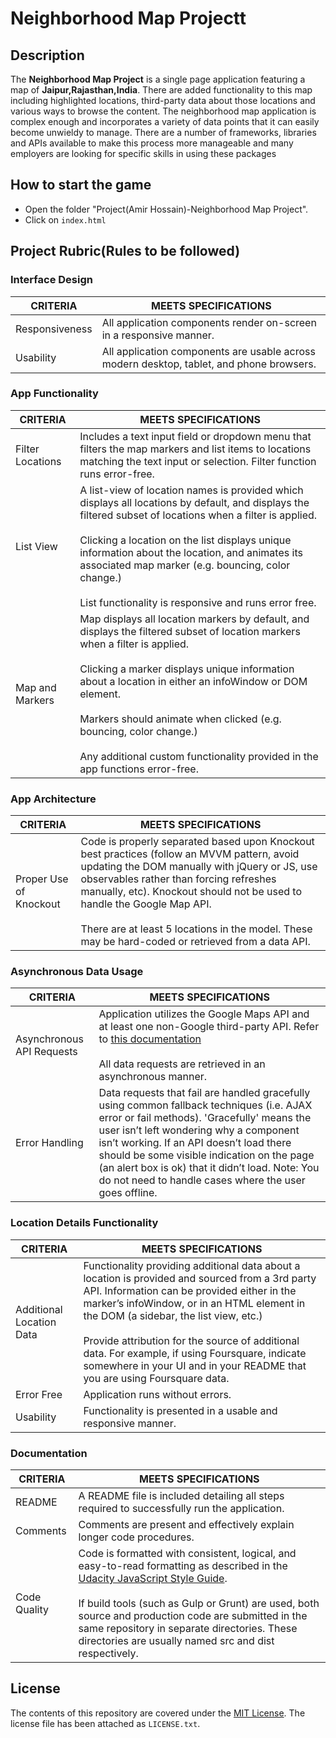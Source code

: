 ﻿# Neighborhood Map Projectt

## Description

The **Neighborhood Map Project** is a single page application featuring a map of **Jaipur,Rajasthan,India**. There are added functionality to this map including highlighted locations, third-party data about those locations and various ways to browse the content. The neighborhood map application is complex enough and incorporates a variety of data points that it can easily become unwieldy to manage. There are a number of frameworks, libraries and APIs available to make this process more manageable and many employers are looking for specific skills in using these packages

## How to start the game

* Open the folder "Project(Amir Hossain)-Neighborhood Map Project".
* Click on `index.html`

## Project Rubric(Rules to be followed)

### Interface Design

CRITERIA | MEETS SPECIFICATIONS
---|---
Responsiveness | All application components render on-screen in a responsive manner.
Usability | All application components are usable across modern desktop, tablet, and phone browsers.

### App Functionality

CRITERIA | MEETS SPECIFICATIONS
--- | ---
Filter Locations | Includes a text input field or dropdown menu that filters the map markers and list items to locations matching the text input or selection. Filter function runs error-free.
List View | A list-view of location names is provided which displays all locations by default, and displays the filtered subset of locations when a filter is applied.<br><br>Clicking a location on the list displays unique information about the location, and animates its associated map marker (e.g. bouncing, color change.)<br><br>List functionality is responsive and runs error free.
Map and Markers | Map displays all location markers by default, and displays the filtered subset of location markers when a filter is applied.<br><br>Clicking a marker displays unique information about a location in either an infoWindow or DOM element.<br><br>Markers should animate when clicked (e.g. bouncing, color change.)<br><br>Any additional custom functionality provided in the app functions error-free.

### App Architecture

CRITERIA | MEETS SPECIFICATIONS
---|---
Proper Use of Knockout | Code is properly separated based upon Knockout best practices (follow an MVVM pattern, avoid updating the DOM manually with jQuery or JS, use observables rather than forcing refreshes manually, etc). Knockout should not be used to handle the Google Map API.<br><br>There are at least 5 locations in the model. These may be hard-coded or retrieved from a data API.

### Asynchronous Data Usage

CRITERIA | MEETS SPECIFICATIONS
---|---
Asynchronous API Requests | Application utilizes the Google Maps API and at least one non-Google third-party API. Refer to [this documentation](https://developers.google.com/maps/documentation/javascript/tutorial)<br><br>All data requests are retrieved in an asynchronous manner.
Error Handling | Data requests that fail are handled gracefully using common fallback techniques (i.e. AJAX error or fail methods). 'Gracefully' means the user isn’t left wondering why a component isn’t working. If an API doesn’t load there should be some visible indication on the page (an alert box is ok) that it didn’t load. Note: You do not need to handle cases where the user goes offline.

### Location Details Functionality

CRITERIA | MEETS SPECIFICATIONS
---|---
Additional Location Data | Functionality providing additional data about a location is provided and sourced from a 3rd party API. Information can be provided either in the marker’s infoWindow, or in an HTML element in the DOM (a sidebar, the list view, etc.)<br><br>Provide attribution for the source of additional data. For example, if using Foursquare, indicate somewhere in your UI and in your README that you are using Foursquare data.
Error Free | Application runs without errors.
Usability | Functionality is presented in a usable and responsive manner.

### Documentation

CRITERIA | MEETS SPECIFICATIONS
---|---
README | A README file is included detailing all steps required to successfully run the application.
Comments | Comments are present and effectively explain longer code procedures.
Code Quality | Code is formatted with consistent, logical, and easy-to-read formatting as described in the [Udacity JavaScript Style Guide](http://udacity.github.io/frontend-nanodegree-styleguide/javascript.html).<br><br>If build tools (such as Gulp or Grunt) are used, both source and production code are submitted in the same repository in separate directories. These directories are usually named src and dist respectively.

## License

The contents of this repository are covered under the [MIT License](https://choosealicense.com/licenses/mit/#). The license file has been attached as `LICENSE.txt`.



